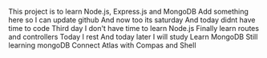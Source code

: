 This project is to learn Node.js, Express.js and MongoDB
Add something here so I can update github
And now too its saturday
And today didnt have time to code
Third day I don't have time to learn Node.js
Finally learn routes and controllers
Today I rest
And today
later I will study
Learn MongoDB
Still learning mongoDB
Connect Atlas with Compas and Shell